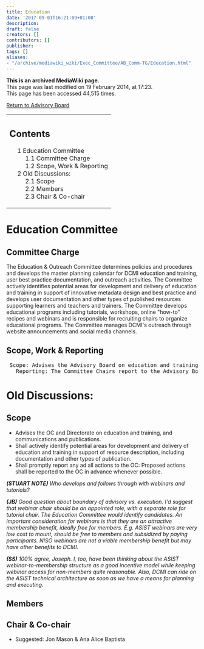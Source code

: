 ```yaml
---
title: Education
date: '2017-09-01T16:21:09+01:00'
description: 
draft: false
creators: []
contributors: []
publisher: 
tags: []
aliases:
- "/archive/mediawiki_wiki/Exec_Committee/AB_Comm-TG/Education.html"
---
```


 **This is an archived MediaWiki page.**  
This page was last modified on 19 February 2014, at 17:23.  
This page has been accessed 44,515 times.

[Return to Advisory Board](/archive/mediawiki_wiki/Exec_Committee/AB_Comm-TG "Exec Committee/AB Comm-TG")

<table id="toc" class="toc">
  <tr>
    <td>
      <div id="toctitle">
        <h2>Contents</h2>
      </div>
      <ul>
        <li class="toclevel-1 tocsection-1">
          <a href="#Education_Committee"><span class="tocnumber">1</span> <span class="toctext">Education Committee</span></a>
          <ul>
            <li class="toclevel-2 tocsection-2"><a href="#Committee_Charge"><span class="tocnumber">1.1</span> <span class="toctext">Committee Charge</span></a></li>
            <li class="toclevel-2 tocsection-3"><a href="#Scope.2C_Work_.26_Reporting"><span class="tocnumber">1.2</span> <span class="toctext">Scope, Work &amp; Reporting</span></a></li>
          </ul>
        </li>
        <li class="toclevel-1 tocsection-4">
          <a href="#Old_Discussions:"><span class="tocnumber">2</span> <span class="toctext">Old Discussions:</span></a>
          <ul>
            <li class="toclevel-2 tocsection-5"><a href="#Scope"><span class="tocnumber">2.1</span> <span class="toctext">Scope</span></a></li>
            <li class="toclevel-2 tocsection-6"><a href="#Members"><span class="tocnumber">2.2</span> <span class="toctext">Members</span></a></li>
            <li class="toclevel-2 tocsection-7"><a href="#Chair_.26_Co-chair"><span class="tocnumber">2.3</span> <span class="toctext">Chair &amp; Co-chair</span></a></li>
          </ul>
        </li>
      </ul>
    </td>
  </tr>
</table>


# Education Committee 

## Committee Charge

The Education & Outreach Committee determines policies and procedures and develops the master planning calendar for DCMI education and training, user best practice documentation, and outreach activities. The Committee actively identifies potential areas for development and delivery of education and training in support of innovative metadata design and best practice and develops user documentation and other types of published resources supporting learners and teachers and trainers. The Committee develops educational programs including tutorials, workshops, online "how-to" recipes and webinars and is responsible for recruiting chairs to organize educational programs. The Committee manages DCMI's outreach through website announcements and social media channels.

## Scope, Work & Reporting
<pre> Scope: Advises the Advisory Board on education and training, and communications and publications.
   Reporting: The Committee Chairs report to the Advisory Board Chair in a manner set out in the Advisory Board Policies &amp; Procedures. 
</pre>
# Old Discussions:

## Scope 

- Advises the OC and Directorate on education and training, and communications and publications.
- Shall actively identify potential areas for development and delivery of education and training in support of resource description, including documentation and other types of publication.
- Shall promptly report any ad all actions to the OC: Proposed actions shall be reported to the OC in advance whenever possible.

_**(STUART NOTE)** Who develops and follows through with webinars and tutorials?_

_**(JB)** Good question about boundary of advisory vs. execution. I'd suggest that webinar chair should be an appointed role, with a separate role for tutorial chair. The Education Committee would identify candidates. An important consideration for webinars is that they are an attractive membership benefit, ideally free for members. E.g. ASIST webinars are very low cost to mount, should be free to members and subsidized by paying participants. NISO webinars are not a viable membership benefit but may have other benefits to DCMI._

_**(SS)** 100% agree, Joseph. I, too, have been thinking about the ASIST webinar-to-membership structure as a good incentive model while keeping webinar access for non-members quite reasonable. Also, DCMI can ride on the ASIST technical architecture as soon as we have a means for planning and executing._

## Members 

## Chair & Co-chair 

- Suggested: Jon Mason & Ana Alice Baptista

